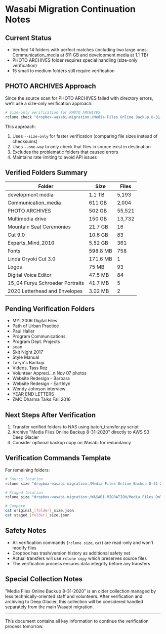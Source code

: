# Wasabi Migration Continuation Notes

## Current Status

- Verified 14 folders with perfect matches (including two large ones: Communication_media at 611 GB and development media at 1.1 TB)
- PHOTO ARCHIVES folder requires special handling (size-only verification)
- 15 small to medium folders still require verification

## PHOTO ARCHIVES Approach

Since the source scan for PHOTO ARCHIVES failed with directory errors, we'll use a size-only verification approach:

```bash
# Size-only verification for PHOTO ARCHIVES
rclone check "dropbox-wasabi-migration:/Media Files Online Backup 8-31-2020/PHOTO ARCHIVES" "dropbox-wasabi-migration:/WASABI-MIGRATION/Media Files Online Backup 8-31-2020/PHOTO ARCHIVES" --size-only --one-way --exclude "Greens Restaurant for Katie/**" --exclude "Images for Catherine 11-2024/**" --tpslimit=1
```

This approach:
1. Uses `--size-only` for faster verification (comparing file sizes instead of checksums)
2. Uses `--one-way` to only check that files in source exist in destination
3. Excludes the problematic folders that caused errors
4. Maintains rate limiting to avoid API issues

## Verified Folders Summary

| Folder | Size | Files |
|--------|------|-------|
| development media | 1.1 TB | 5,193 |
| Communication_media | 611 GB | 2,004 |
| PHOTO ARCHIVES | 502 GB | 55,521 |
| Multimedia drive | 150 GB | 13,732 |
| Mountain Seat Ceremonies | 21.7 GB | 16 |
| Cut 9.0 | 10.6 GB | 83 |
| Experts_Mind_2010 | 5.52 GB | 361 |
| Fonts | 598.8 MB | 758 |
| Linda Oryoki Cut 3.0 | 171.6 MB | 1 |
| Logos | 75 MB | 93 |
| Digital Voice Editor | 47.5 MB | 84 |
| 15_04 Furyu Schroeder Portraits | 41.7 MB | 5 |
| 2020 Letterhead and Envelopes | 3.02 MB | 2 |

## Pending Verification Folders

- MYL2006 Digital Files
- Path of Urban Practice
- Paul Haller
- Program Communications
- Program Dept. Projects
- scan
- Skit Night 2017
- Style Manual
- Taryn's Backup
- Videos, Tass Rez
- Volunteer Appreci...n Nov 07 photos
- Website Redesign - Barbara
- Website Redesign - Earthlyn
- Wendy Johnson interview
- YEAR END LETTERS
- ZMC Dharma Talks Fall 2016

## Next Steps After Verification

1. Transfer verified folders to NAS using batch_transfer.py script
2. Archive "Media Files Online Backup 8-31-2020" directly to AWS S3 Deep Glacier
3. Consider optional backup copy on Wasabi for redundancy

## Verification Commands Template

For remaining folders:

```bash
# Source location
rclone size "dropbox-wasabi-migration:/Media Files Online Backup 8-31-2020/[Folder Name]" --json --tpslimit=1 > original_[folder]_size.json

# Staged location
rclone size "dropbox-wasabi-migration:/WASABI-MIGRATION/Media Files Online Backup 8-31-2020/[Folder Name]" --json --tpslimit=1 > staged_[folder]_size.json

# Compare
cat original_[folder]_size.json
cat staged_[folder]_size.json
```

## Safety Notes

- All verification commands (`rclone size`, `cat`) are read-only and won't modify files
- Dropbox has trash/version history as additional safety net
- Actual transfers will use `rclone copy` which preserves source files
- The verification process ensures data integrity before any transfers

## Special Collection Notes

"Media Files Online Backup 8-31-2020" is an older collection managed by less technically-oriented staff and volunteers. After verification and archiving to Deep Glacier, this collection will be considered handled separately from the main Wasabi migration.

---

This document contains all key information to continue the verification process tomorrow.